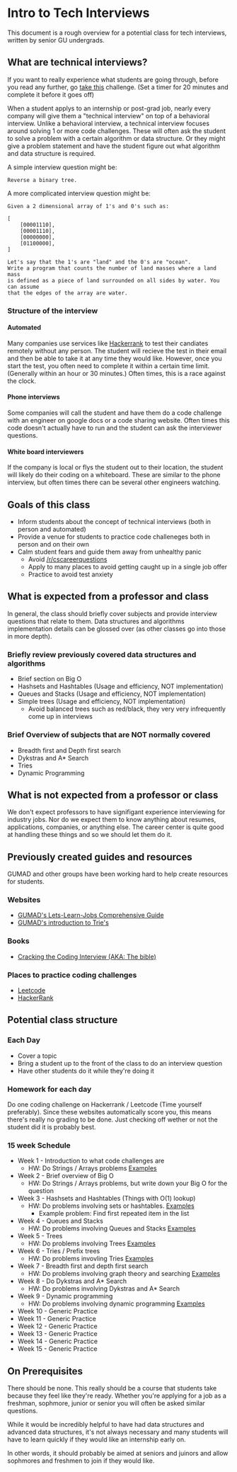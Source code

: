# Intro to Tech Interviews

This document is a rough overview for a potential class for tech interviews, written by senior GU undergrads. 

## What are technical interviews?
If you want to really experience what students are going through, before you read any further, go [take this](https://leetcode.com/problems/longest-substring-without-repeating-characters/description/) challenge. (Set a timer for 20 minutes and complete it before it goes off)


When a student applys to an internship or post-grad job, nearly every company will give them a "technical interview" on top of a behavioral interview. Unlike a behavioral interview, a technical interview focuses around solving 1 or more code challenges. These will often ask the student to solve a problem with a certain algorithm or data structure. Or they might give a problem statement and have the student figure out what algorithm and data structure is required. 

A simple interview question might be:

``` 
Reverse a binary tree.
```

A more complicated interview question might be:

```
Given a 2 dimensional array of 1's and 0's such as:

[
    [00001110],
    [00001110],
    [00000000],
    [01100000],
]

Let's say that the 1's are "land" and the 0's are "ocean". 
Write a program that counts the number of land masses where a land mass 
is defined as a piece of land surrounded on all sides by water. You can assume 
that the edges of the array are water.
```

### Structure of the interview

#### Automated
Many companies use services like [Hackerrank](https://www.hackerrank.com/) to test their candiates remotely without any person. The student will recieve the test in their email and then be able to take it at any time they would like. However, once you start the test, you often need to complete it within a certain time limit. (Generally within an hour or 30 minutes.) Often times, this is a race against the clock.

#### Phone interviews
Some companies will call the student and have them do a code challenge with an engineer on google docs or a code sharing website. Often times this code doesn't actually have to run and the student can ask the interviewer questions.

#### White board interviewers
If the company is local or flys the student out to their location, the student will likely do their coding on a whiteboard. These are similar to the phone interview, but often times there can be several other engineers watching. 

## Goals of this class
* Inform students about the concept of technical interviews (both in person and automated)
* Provide a venue for students to practice code challeneges both in person and on their own
* Calm student fears and guide them away from unhealthy panic
    * Avoid [/r/cscareerquestions](http://reddit.com/r/cscareerquestions)
    * Apply to many places to avoid getting caught up in a single job offer
    * Practice to avoid test anxiety

## What is expected from a professor and class
In general, the class should briefly cover subjects and provide interview questions that relate to them. Data structures and algorithms implementation details can be glossed over (as other classes go into those in more depth).

### Briefly review previously covered data structures and algorithms
* Brief section on Big O
* Hashsets and Hashtables (Usage and efficiency, NOT implementation)
* Queues and Stacks (Usage and efficiency, NOT implementation)
* Simple trees (Usage and efficiency, NOT implementation)
    * Avoid balanced trees such as red/black, they very very infrequently come up in interviews

### Brief Overview of subjects that are NOT normally covered
* Breadth first and Depth first search
* Dykstras and A* Search
* Tries
* Dynamic Programming

## What is not expected from a professor or class
We don't expect professors to have signifigant experience interviewing for industry jobs. Nor do we expect them to know anything about resumes, applications, companies, or anything else. The career center is quite good at handling these things and so we should let them do it.

## Previously created guides and resources

GUMAD and other groups have been working hard to help create resources for students.

### Websites
* [GUMAD's Lets-Learn-Jobs Comprehensive Guide](https://gu-app-club.github.io/lets-learn-jobs/)
* [GUMAD's introduction to Trie's](http://trie.now.sh/)

### Books
* [Cracking the Coding Interview (AKA: The bible)](http://www.crackingthecodinginterview.com/)

### Places to practice coding challenges
* [Leetcode](https://leetcode.com/)
* [HackerRank](https://www.hackerrank.com/)

## Potential class structure

### Each Day
* Cover a topic 
* Bring a student up to the front of the class to do an interview question
* Have other students do it while they're doing it

### Homework for each day
Do one coding challenge on Hackerrank / Leetcode (Time yourself preferably). Since these websites automatically score you, this means there's really no grading to be done. Just checking off wether or not the student did it is probably best. 

### 15 week Schedule
* Week 1 - Introduction to what code challenges are
    * HW: Do Strings / Arrays problems [Examples](https://leetcode.com/tag/string/)
* Week 2 - Brief overview of Big O
    * HW: Do Strings / Arrays problems, but write down your Big O for the question
* Week 3 - Hashsets and Hashtables (Things with O(1) lookup)
    * HW: Do problems involving sets or hashtables. [Examples](https://leetcode.com/tag/hash-table/)
        * Example problem: Find first repeated item in the list
* Week 4 - Queues and Stacks
    * HW: Do problems involving Queues and Stacks [Examples](https://leetcode.com/tag/stack/)
* Week 5 - Trees
    * HW: Do problems involving Trees [Examples](https://leetcode.com/tag/tree/)
* Week 6 - Tries / Prefix trees
    * HW: Do problems invovling Tries [Examples](https://leetcode.com/tag/trie/)
* Week 7 - Breadth first and depth first search
    * HW: Do problems involving graph theory and searching [Examples](https://www.hackerrank.com/domains/algorithms/graph-theory)
* Week 8 - Do Dykstras and A* Search
    * HW: Do problems involving Dykstras and A* Search 
* Week 9 - Dynamic programming
    * HW: Do problems involving dynamic programming [Examples](https://www.hackerrank.com/domains/algorithms/dynamic-programming)
* Week 10 - Generic Practice 
* Week 11 - Generic Practice
* Week 12 - Generic Practice
* Week 13 - Generic Practice
* Week 14 - Generic Practice
* Week 15 - Generic Practice

## On Prerequisites
There should be none. This really should be a course that students take because they feel like they're ready. Whether you're applying for a job as a freshman, sophmore, junior or senior you will often be asked similar questions.

While it would be incredibly helpful to have had data structures and advanced data structures, it's not always necessary and many students will have to learn quickly if they would like an internship early on. 

In other words, it should probably be aimed at seniors and juinors and allow sophmores and freshmen to join if they would like. 
